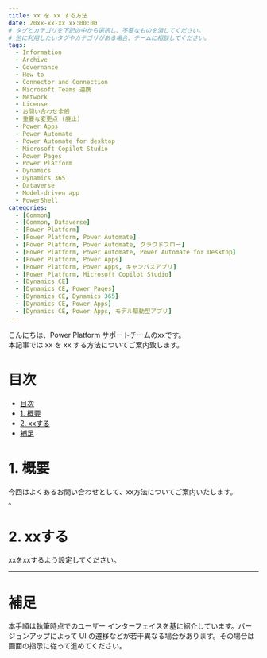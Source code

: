 ```yaml
---
title: xx を xx する方法
date: 20xx-xx-xx xx:00:00
# タグとカテゴリを下記の中から選択し、不要なものを消してください。
# 他に利用したいタグやカテゴリがある場合、チームに相談してください。
tags:
  - Information
  - Archive
  - Governance
  - How to
  - Connector and Connection
  - Microsoft Teams 連携
  - Network
  - License
  - お問い合わせ全般
  - 重要な変更点 (廃止)
  - Power Apps
  - Power Automate
  - Power Automate for desktop
  - Microsoft Copilot Studio
  - Power Pages
  - Power Platform
  - Dynamics
  - Dynamics 365
  - Dataverse
  - Model-driven app
  - PowerShell
categories:
  - [Common]
  - [Common, Dataverse]
  - [Power Platform]
  - [Power Platform, Power Automate]
  - [Power Platform, Power Automate, クラウドフロー]
  - [Power Platform, Power Automate, Power Automate for Desktop]
  - [Power Platform, Power Apps]
  - [Power Platform, Power Apps, キャンバスアプリ]
  - [Power Platform, Microsoft Copilot Studio]
  - [Dynamics CE]
  - [Dynamics CE, Power Pages]
  - [Dynamics CE, Dynamics 365]
  - [Dynamics CE, Power Apps]
  - [Dynamics CE, Power Apps, モデル駆動型アプリ]
---
```



こんにちは、Power Platform サポートチームのxxです。  
本記事では xx を xx する方法についてご案内致します。


<!-- more -->
# 目次

- [目次](#目次)
- [1. 概要](#1-概要)
- [2. xxする](#2-xxする)
- [補足](#補足)

<a id='1-概要'></a>

# 1. 概要
今回はよくあるお問い合わせとして、xx方法についてご案内いたします。  
。  


<a id='2-xxする'></a>

# 2. xxする
xxをxxするよう設定してください。  


---

<a id='補足'></a>

# 補足

本手順は執筆時点でのユーザー インターフェイスを基に紹介しています。バージョンアップによって UI の遷移などが若干異なる場合があります。その場合は画面の指示に従って進めてください。  

